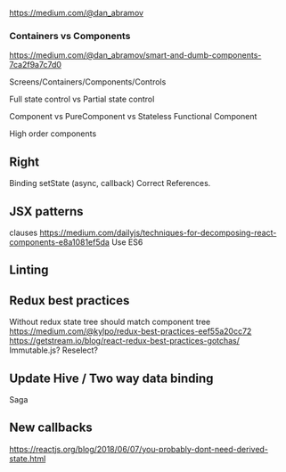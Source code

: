 https://medium.com/@dan_abramov

### Containers vs Components
https://medium.com/@dan_abramov/smart-and-dumb-components-7ca2f9a7c7d0

Screens/Containers/Components/Controls

Full state control vs Partial state control

Component vs PureComponent vs Stateless Functional Component

High order components

## Right
Binding
setState (async, callback)
Correct References.

## JSX patterns
clauses
https://medium.com/dailyjs/techniques-for-decomposing-react-components-e8a1081ef5da
Use ES6

## Linting

## Redux best practices
Without redux state tree should match component tree
https://medium.com/@kylpo/redux-best-practices-eef55a20cc72
https://getstream.io/blog/react-redux-best-practices-gotchas/
Immutable.js? Reselect?

## Update Hive / Two way data binding
Saga

## New callbacks
https://reactjs.org/blog/2018/06/07/you-probably-dont-need-derived-state.html
